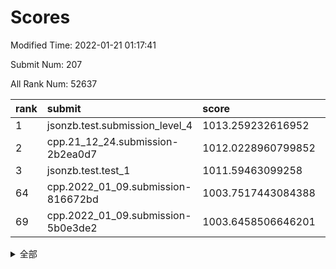 # Scores

Modified Time: 2022-01-21 01:17:41

Submit Num: 207

All Rank Num: 52637

| rank |               submit               |       score        |       sigma        | pk_num |
| :--- | :--------------------------------- | :----------------- | :----------------- | :----- |
| 1    | jsonzb.test.submission_level_4     | 1013.259232616952  | 0.8167485105129193 | 1013   |
| 2    | cpp.21_12_24.submission-2b2ea0d7   | 1012.0228960799852 | 0.806167584426275  | 1015   |
| 3    | jsonzb.test.test_1                 | 1011.59463099258   | 0.7756288544316678 | 1015   |
| 64   | cpp.2022_01_09.submission-816672bd | 1003.7517443084388 | 0.7144230282008144 | 1021   |
| 69   | cpp.2022_01_09.submission-5b0e3de2 | 1003.6458506646201 | 0.7135298172562857 | 1018   |


<details>
<summary>全部</summary>

| rank |                 submit                 |       score        |       sigma        | pk_num |
| :--- | :------------------------------------- | :----------------- | :----------------- | :----- |
| 1    | jsonzb.test.submission_level_4         | 1013.259232616952  | 0.8167485105129193 | 1013   |
| 2    | cpp.21_12_24.submission-2b2ea0d7       | 1012.0228960799852 | 0.806167584426275  | 1015   |
| 3    | jsonzb.test.test_1                     | 1011.59463099258   | 0.7756288544316678 | 1015   |
| 4    | gobigger.level_3.submission_level_3_21 | 1011.5241078534364 | 0.755623893731653  | 1019   |
| 5    | gobigger.level_3.submission_level_3_47 | 1011.4413904287975 | 0.7785243582285558 | 1016   |
| 6    | gobigger.level_3.submission_level_3_36 | 1011.3466472892306 | 0.7744474132154849 | 1013   |
| 7    | gobigger.level_3.submission_level_3_24 | 1011.2665415395787 | 0.7689945891071611 | 1020   |
| 8    | gobigger.level_3.submission_level_3_45 | 1011.0503568716347 | 0.7932762197141392 | 1014   |
| 9    | gobigger.level_3.submission_level_3_19 | 1010.8806034808196 | 0.7458231674939171 | 1017   |
| 10   | gobigger.level_3.submission_level_3_22 | 1010.8338624235996 | 0.7802500025374661 | 1014   |
| 11   | gobigger.level_3.submission_level_3_32 | 1010.8156662644279 | 0.7698595998969014 | 1021   |
| 12   | gobigger.level_3.submission_level_3_48 | 1010.7474878640463 | 0.7641447096114246 | 1021   |
| 13   | gobigger.level_3.submission_level_3_20 | 1010.5385322862346 | 0.7699891367105668 | 1019   |
| 14   | gobigger.level_3.submission_level_3_35 | 1010.4651420235641 | 0.7717659304697538 | 1019   |
| 15   | gobigger.level_3.submission_level_3_11 | 1010.4362951913297 | 0.7929444078542806 | 1020   |
| 16   | gobigger.level_3.submission_level_3_29 | 1010.3978619571868 | 0.7447603863833892 | 1015   |
| 17   | gobigger.level_3.submission_level_3_28 | 1010.2659807150756 | 0.7625782687415317 | 1023   |
| 18   | gobigger.level_3.submission_level_3_25 | 1010.2369414794323 | 0.7669914250448827 | 1016   |
| 19   | gobigger.level_3.submission_level_3_34 | 1010.2139697465741 | 0.797526877493267  | 1015   |
| 20   | gobigger.level_3.submission_level_3_10 | 1010.065898804818  | 0.7627844376130907 | 1017   |
| 21   | gobigger.level_3.submission_level_3_49 | 1010.0515409544514 | 0.7759035140496459 | 1017   |
| 22   | gobigger.level_3.submission_level_3_40 | 1010.0487630869342 | 0.7607518590165785 | 1020   |
| 23   | gobigger.level_3.submission_level_3_46 | 1010.0426090014064 | 0.7559573703627719 | 1018   |
| 24   | gobigger.level_3.submission_level_3_13 | 1010.0386390992503 | 0.7809178312766364 | 1019   |
| 25   | gobigger.level_3.submission_level_3_8  | 1010.0241368198225 | 0.7533772319772458 | 1018   |
| 26   | gobigger.level_3.submission_level_3_6  | 1009.9668810292371 | 0.757372841169352  | 1021   |
| 27   | gobigger.level_3.submission_level_3_42 | 1009.8960436376892 | 0.7864885196888342 | 1016   |
| 28   | gobigger.level_3.submission_level_3_41 | 1009.8259002524782 | 0.7538471907057664 | 1017   |
| 29   | gobigger.level_3.submission_level_3_31 | 1009.6474001463004 | 0.744010430912855  | 1011   |
| 30   | gobigger.level_3.submission_level_3_38 | 1009.6177086782728 | 0.7785047606203078 | 1018   |
| 31   | gobigger.level_3.submission_level_3_16 | 1009.5537810919619 | 0.7425272643992298 | 1016   |
| 32   | gobigger.level_3.submission_level_3_26 | 1009.5525719270307 | 0.7396642479975727 | 1020   |
| 33   | gobigger.level_3.submission_level_3_14 | 1009.5517210933873 | 0.7441202463454704 | 1018   |
| 34   | gobigger.level_3.submission_level_3_1  | 1009.5256030287968 | 0.7398131243721666 | 1018   |
| 35   | gobigger.level_3.submission_level_3_23 | 1009.4220651090551 | 0.7612350970064119 | 1018   |
| 36   | gobigger.level_3.submission_level_3_37 | 1009.4007200353782 | 0.7549187407247536 | 1016   |
| 37   | gobigger.level_3.submission_level_3_17 | 1009.3460415742005 | 0.7468303157565959 | 1019   |
| 38   | gobigger.level_3.submission_level_3_9  | 1009.2893853493098 | 0.7644328273553264 | 1015   |
| 39   | gobigger.level_3.submission_level_3_5  | 1009.2455268502181 | 0.744098358103457  | 1017   |
| 40   | gobigger.level_3.submission_level_3_30 | 1009.2328239903485 | 0.741166203797044  | 1016   |
| 41   | gobigger.level_3.submission_level_3_3  | 1009.2214255406903 | 0.7488004456282488 | 1018   |
| 42   | gobigger.level_3.submission_level_3_7  | 1009.2151452196132 | 0.7394087457259294 | 1020   |
| 43   | gobigger.level_3.submission_level_3_27 | 1009.194672828809  | 0.7337712476774232 | 1013   |
| 44   | gobigger.level_3.submission_level_3_15 | 1009.1348486583881 | 0.7542336783434508 | 1018   |
| 45   | gobigger.level_3.submission_level_3_0  | 1009.1148032990835 | 0.7542560036584459 | 1017   |
| 46   | gobigger.level_3.submission_level_3_43 | 1009.111755582729  | 0.7478858722272224 | 1015   |
| 47   | gobigger.level_3.submission_level_3_12 | 1009.1078081344361 | 0.7484928214490526 | 1016   |
| 48   | gobigger.level_3.submission_level_3_18 | 1009.0732957270559 | 0.7660599589654886 | 1017   |
| 49   | gobigger.level_3.submission_level_3_2  | 1009.0549674732879 | 0.7492497500717199 | 1018   |
| 50   | gobigger.level_3.submission_level_3_39 | 1008.760888509225  | 0.7594067824725292 | 1015   |
| 51   | gobigger.level_3.submission_level_3_44 | 1008.6833066883996 | 0.7484383236848369 | 1017   |
| 52   | gobigger.level_3.submission_level_3_4  | 1008.5646677691873 | 0.7532524580095764 | 1016   |
| 53   | gobigger.level_3.submission_level_3_33 | 1008.4405982110545 | 0.7445145923802696 | 1019   |
| 54   | gobigger.level_1.submission_level_1_29 | 1005.0473339930076 | 0.7211033906044623 | 1019   |
| 55   | gobigger.level_1.submission_level_1_12 | 1004.6125327624088 | 0.7032568987764283 | 1019   |
| 56   | gobigger.level_1.submission_level_1_41 | 1004.3082385344102 | 0.7251149971355028 | 1018   |
| 57   | gobigger.level_1.submission_level_1_34 | 1004.3076858522586 | 0.7232098493634384 | 1013   |
| 58   | gobigger.level_1.submission_level_1_9  | 1004.2738511996207 | 0.7154212396165559 | 1022   |
| 59   | gobigger.level_1.submission_level_1_27 | 1004.1816367925386 | 0.7196732059743697 | 1019   |
| 60   | gobigger.level_1.submission_level_1_7  | 1003.9458095362519 | 0.7100290401616164 | 1022   |
| 61   | gobigger.level_1.submission_level_1_17 | 1003.8939993461391 | 0.717719285553502  | 1017   |
| 62   | gobigger.level_1.submission_level_1_23 | 1003.8225079557128 | 0.7274636447244966 | 1018   |
| 63   | gobigger.level_1.submission_level_1_40 | 1003.7953067428008 | 0.7075876906724299 | 1014   |
| 64   | cpp.2022_01_09.submission-816672bd     | 1003.7517443084388 | 0.7144230282008144 | 1021   |
| 65   | gobigger.level_1.submission_level_1_18 | 1003.7274956977325 | 0.7210539676412634 | 1014   |
| 66   | gobigger.level_1.submission_level_1_6  | 1003.6757353148232 | 0.7065230786916937 | 1015   |
| 67   | gobigger.level_1.submission_level_1_20 | 1003.6708192371159 | 0.7216796913899239 | 1016   |
| 68   | gobigger.level_1.submission_level_1_30 | 1003.6686641981242 | 0.7200953563343926 | 1013   |
| 69   | cpp.2022_01_09.submission-5b0e3de2     | 1003.6458506646201 | 0.7135298172562857 | 1018   |
| 70   | gobigger.level_1.submission_level_1_28 | 1003.611419036288  | 0.7112301391353496 | 1016   |
| 71   | gobigger.level_1.submission_level_1_5  | 1003.507791490087  | 0.7166108974511476 | 1017   |
| 72   | gobigger.level_1.submission_level_1_49 | 1003.493730514914  | 0.7052631676521096 | 1018   |
| 73   | gobigger.level_1.submission_level_1_43 | 1003.4134968125932 | 0.7176239100611141 | 1018   |
| 74   | gobigger.level_1.submission_level_1_8  | 1003.4098812153488 | 0.7170829530582807 | 1012   |
| 75   | gobigger.level_1.submission_level_1_16 | 1003.4033464230084 | 0.7191758482149974 | 1018   |
| 76   | gobigger.level_1.submission_level_1_3  | 1003.2811608026861 | 0.7062729450675699 | 1016   |
| 77   | gobigger.level_1.submission_level_1_2  | 1003.2570579655483 | 0.7112824103511117 | 1021   |
| 78   | gobigger.level_1.submission_level_1_15 | 1003.1816732726863 | 0.7215280437640612 | 1020   |
| 79   | gobigger.level_1.submission_level_1_24 | 1003.1764326239593 | 0.7128333343426027 | 1017   |
| 80   | gobigger.level_1.submission_level_1_38 | 1003.1235586542175 | 0.710087622995701  | 1018   |
| 81   | gobigger.level_1.submission_level_1_39 | 1003.0763072505072 | 0.7152680587873026 | 1020   |
| 82   | gobigger.level_1.submission_level_1_19 | 1003.0656332391029 | 0.7123157122251537 | 1017   |
| 83   | gobigger.level_1.submission_level_1_26 | 1002.9045765247027 | 0.7145618521919127 | 1021   |
| 84   | gobigger.level_1.submission_level_1_46 | 1002.8683546623239 | 0.7075520434821594 | 1022   |
| 85   | gobigger.level_1.submission_level_1_14 | 1002.851712388522  | 0.7199107030991571 | 1017   |
| 86   | gobigger.level_1.submission_level_1_10 | 1002.8205185694055 | 0.7184737101379198 | 1024   |
| 87   | gobigger.level_1.submission_level_1_4  | 1002.8108847416498 | 0.7192558068478679 | 1014   |
| 88   | gobigger.level_1.submission_level_1_42 | 1002.7851522966696 | 0.708279644365652  | 1020   |
| 89   | gobigger.level_1.submission_level_1_36 | 1002.702764252688  | 0.724255970502528  | 1009   |
| 90   | gobigger.level_1.submission_level_1_25 | 1002.6978694021191 | 0.7216523895481826 | 1017   |
| 91   | gobigger.level_1.submission_level_1_44 | 1002.6813051693135 | 0.7218439523176262 | 1015   |
| 92   | gobigger.level_1.submission_level_1_21 | 1002.6286148346528 | 0.721595809797777  | 1020   |
| 93   | gobigger.level_1.submission_level_1_33 | 1002.6125588319572 | 0.7023986879182007 | 1013   |
| 94   | gobigger.level_1.submission_level_1_11 | 1002.5725211445833 | 0.710263507439081  | 1014   |
| 95   | gobigger.level_1.submission_level_1_1  | 1002.3782160191845 | 0.7041542459910811 | 1017   |
| 96   | gobigger.level_1.submission_level_1_0  | 1002.3261800880584 | 0.7121446804013566 | 1023   |
| 97   | gobigger.level_1.submission_level_1_31 | 1002.2761698593234 | 0.7001573064762853 | 1014   |
| 98   | gobigger.level_1.submission_level_1_45 | 1002.2180289890769 | 0.7138685794256617 | 1013   |
| 99   | gobigger.level_1.submission_level_1_35 | 1002.2050951160471 | 0.7067477180961493 | 1022   |
| 100  | gobigger.level_1.submission_level_1_22 | 1002.1709031568403 | 0.7131860167300674 | 1020   |
| 101  | gobigger.level_1.submission_level_1_37 | 1002.1631155484063 | 0.7135729384637939 | 1015   |
| 102  | gobigger.level_1.submission_level_1_47 | 1002.0397807877748 | 0.7156060114766083 | 1016   |
| 103  | gobigger.level_1.submission_level_1_48 | 1001.9228499317519 | 0.7084270228700604 | 1019   |
| 104  | gobigger.level_1.submission_level_1_13 | 1001.7133268352841 | 0.7131472703755729 | 1017   |
| 105  | gobigger.level_1.submission_level_1_32 | 1001.566482685328  | 0.7105907804245252 | 1017   |
| 106  | gobigger.random.submission_random_24   | 997.4455871238895  | 0.7165705331392012 | 1017   |
| 107  | gobigger.random.submission_random_20   | 997.1592396109852  | 0.7147109811587239 | 1017   |
| 108  | gobigger.random.submission_random_9    | 997.093456473235   | 0.702425789279455  | 1015   |
| 109  | gobigger.random.submission_random_32   | 996.7782834776037  | 0.708480100610049  | 1015   |
| 110  | gobigger.random.submission_random_6    | 996.755691181675   | 0.7141438697599114 | 1017   |
| 111  | gobigger.random.submission_random_2    | 996.6223687678072  | 0.7082849458431125 | 1022   |
| 112  | gobigger.random.submission_random_4    | 996.582808518611   | 0.7078333150674245 | 1015   |
| 113  | gobigger.random.submission_random_38   | 996.4335996554379  | 0.724761551994362  | 1018   |
| 114  | gobigger.random.submission_random_10   | 996.4299345012491  | 0.7220276072513194 | 1019   |
| 115  | gobigger.random.submission_random_14   | 996.3168297834238  | 0.7053554410107312 | 1011   |
| 116  | gobigger.random.submission_random_13   | 996.3010822566785  | 0.698371834161106  | 1016   |
| 117  | gobigger.random.submission_random_36   | 996.2875120172516  | 0.7235751501034432 | 1018   |
| 118  | gobigger.random.submission_random_11   | 996.2360641205751  | 0.7060385595719111 | 1018   |
| 119  | gobigger.random.submission_random_3    | 996.2002806097579  | 0.7058045345682875 | 1018   |
| 120  | gobigger.random.submission_random_30   | 996.1640965965735  | 0.7086246708815005 | 1017   |
| 121  | gobigger.random.submission_random_33   | 996.11276816718    | 0.7016362074510223 | 1014   |
| 122  | gobigger.random.submission_random_5    | 996.0838435726436  | 0.7060153977354003 | 1018   |
| 123  | gobigger.random.submission_random_37   | 996.0722638891709  | 0.7037482124362703 | 1020   |
| 124  | gobigger.random.submission_random_31   | 996.0721541581938  | 0.7134480551672524 | 1015   |
| 125  | gobigger.random.submission_random_16   | 996.070802254564   | 0.7188291570324034 | 1016   |
| 126  | gobigger.random.submission_random_18   | 996.0569754215798  | 0.7102400501032522 | 1019   |
| 127  | gobigger.random.submission_random_45   | 996.0547547218082  | 0.7039628291770285 | 1020   |
| 128  | gobigger.random.submission_random_42   | 996.0103650381492  | 0.7096975336641856 | 1017   |
| 129  | gobigger.random.submission_random_26   | 995.9326264275005  | 0.7091324844589474 | 1019   |
| 130  | gobigger.random.submission_random_17   | 995.9061583417646  | 0.7007379498938928 | 1014   |
| 131  | gobigger.random.submission_random_46   | 995.8998205571665  | 0.7128343017464087 | 1015   |
| 132  | gobigger.random.submission_random_41   | 995.8843001931328  | 0.709509772088926  | 1020   |
| 133  | gobigger.random.submission_random_27   | 995.8738097689868  | 0.6997900137412645 | 1018   |
| 134  | gobigger.random.submission_random_40   | 995.8405088817543  | 0.7049036298548176 | 1014   |
| 135  | gobigger.random.submission_random_19   | 995.8270463454628  | 0.7111047962065357 | 1016   |
| 136  | gobigger.random.submission_random_47   | 995.7956257374879  | 0.6956118953782885 | 1017   |
| 137  | gobigger.random.submission_random_23   | 995.7462846828479  | 0.7146790963376521 | 1018   |
| 138  | gobigger.random.submission_random_35   | 995.7309261328746  | 0.712956952233488  | 1018   |
| 139  | gobigger.random.submission_random_0    | 995.7063689809761  | 0.7120801442237028 | 1014   |
| 140  | gobigger.random.submission_random_12   | 995.6691039405583  | 0.7208633061392044 | 1022   |
| 141  | gobigger.random.submission_random_44   | 995.6687930339688  | 0.7140161355004188 | 1019   |
| 142  | gobigger.random.submission_random_22   | 995.6609560017479  | 0.7078798858407386 | 1020   |
| 143  | gobigger.random.submission_random_15   | 995.6296019342726  | 0.7167890274264608 | 1019   |
| 144  | gobigger.random.submission_random_48   | 995.5943702698553  | 0.7092260019672048 | 1017   |
| 145  | gobigger.random.submission_random_21   | 995.5676634374103  | 0.7093972347185852 | 1012   |
| 146  | gobigger.random.submission_random_29   | 995.5671626688602  | 0.7045523826956129 | 1018   |
| 147  | gobigger.random.submission_random_43   | 995.4653711879661  | 0.7148366335863454 | 1019   |
| 148  | gobigger.random.submission_random_25   | 995.3586347374346  | 0.7320538854578748 | 1019   |
| 149  | gobigger.random.submission_random_1    | 995.3534866370144  | 0.7044364790188664 | 1014   |
| 150  | gobigger.random.submission_random_7    | 995.3242841654627  | 0.7190741820284722 | 1015   |
| 151  | gobigger.random.submission_random_28   | 995.2077990632848  | 0.7157689024149694 | 1018   |
| 152  | gobigger.random.submission_random_39   | 995.0427687240765  | 0.7152716781452727 | 1019   |
| 153  | gobigger.random.submission_random_49   | 994.944836089895   | 0.713336572934319  | 1017   |
| 154  | gobigger.level_2.submission_level_2_11 | 994.5831690947396  | 0.7225294878219831 | 1018   |
| 155  | gobigger.random.submission_random_34   | 994.5110393038551  | 0.7096259477783953 | 1019   |
| 156  | gobigger.random.submission_random_8    | 994.149645512294   | 0.7215528830243542 | 1017   |
| 157  | gobigger.level_2.submission_level_2_34 | 993.8678724590944  | 0.7383490374076522 | 1022   |
| 158  | gobigger.level_2.submission_level_2_2  | 993.4900300231662  | 0.7495292837937603 | 1014   |
| 159  | gobigger.level_2.submission_level_2_5  | 993.2723116529118  | 0.7390076936111231 | 1016   |
| 160  | gobigger.level_2.submission_level_2_13 | 993.1879361397744  | 0.7351511805674122 | 1023   |
| 161  | gobigger.level_2.submission_level_2_25 | 993.1632333782441  | 0.731908395755284  | 1015   |
| 162  | gobigger.level_2.submission_level_2_49 | 993.135582152483   | 0.7428307665402135 | 1015   |
| 163  | gobigger.level_2.submission_level_2_19 | 993.0729413477189  | 0.7498391845777802 | 1015   |
| 164  | gobigger.level_2.submission_level_2_44 | 992.9860014751639  | 0.7309196915918976 | 1014   |
| 165  | gobigger.level_2.submission_level_2_10 | 992.9446134096323  | 0.7379249236481663 | 1018   |
| 166  | gobigger.level_2.submission_level_2_4  | 992.9000727071694  | 0.7389746895487465 | 1016   |
| 167  | gobigger.level_2.submission_level_2_18 | 992.8840684604017  | 0.7369407085626307 | 1016   |
| 168  | gobigger.level_2.submission_level_2_7  | 992.8467857685405  | 0.7438468801796553 | 1019   |
| 169  | gobigger.level_2.submission_level_2_29 | 992.7857872817277  | 0.7552346930083892 | 1017   |
| 170  | gobigger.level_2.submission_level_2_20 | 992.7453542368627  | 0.7314702921254036 | 1017   |
| 171  | gobigger.level_2.submission_level_2_31 | 992.6953401232483  | 0.7545080951081145 | 1016   |
| 172  | gobigger.level_2.submission_level_2_46 | 992.6839174968936  | 0.7338675068229913 | 1016   |
| 173  | gobigger.level_2.submission_level_2_47 | 992.6613367828601  | 0.7425446597348375 | 1017   |
| 174  | gobigger.level_2.submission_level_2_33 | 992.5875536295973  | 0.7440894486680733 | 1019   |
| 175  | gobigger.level_2.submission_level_2_3  | 992.5151745044699  | 0.7357468224112216 | 1018   |
| 176  | gobigger.level_2.submission_level_2_28 | 992.4878253286197  | 0.7340553621123597 | 1013   |
| 177  | gobigger.level_2.submission_level_2_24 | 992.2039935754468  | 0.7442654502469309 | 1019   |
| 178  | gobigger.level_2.submission_level_2_0  | 992.160405274111   | 0.7686332645738819 | 1014   |
| 179  | gobigger.level_2.submission_level_2_43 | 992.1598805656655  | 0.7482247384300061 | 1014   |
| 180  | gobigger.level_2.submission_level_2_1  | 992.1483565133154  | 0.7392393216792785 | 1019   |
| 181  | gobigger.level_2.submission_level_2_14 | 992.1227862375367  | 0.7449782903998937 | 1012   |
| 182  | gobigger.level_2.submission_level_2_23 | 992.0725081449767  | 0.7595060902931521 | 1018   |
| 183  | gobigger.level_2.submission_level_2_16 | 992.0619533337785  | 0.7493153015482696 | 1014   |
| 184  | gobigger.level_2.submission_level_2_36 | 992.0161709175097  | 0.7514765075076343 | 1018   |
| 185  | gobigger.level_2.submission_level_2_8  | 991.9140732301221  | 0.7438844786522767 | 1015   |
| 186  | gobigger.level_2.submission_level_2_15 | 991.8374254015209  | 0.7419173655744568 | 1014   |
| 187  | gobigger.level_2.submission_level_2_32 | 991.7857162944413  | 0.743760477896696  | 1016   |
| 188  | gobigger.level_2.submission_level_2_12 | 991.7853006628977  | 0.7568476336616848 | 1022   |
| 189  | gobigger.level_2.submission_level_2_21 | 991.7410020271709  | 0.7598556560091428 | 1022   |
| 190  | gobigger.level_2.submission_level_2_9  | 991.7359532965322  | 0.7465925518625703 | 1021   |
| 191  | gobigger.level_2.submission_level_2_6  | 991.7234608730747  | 0.7431066955474396 | 1019   |
| 192  | gobigger.level_2.submission_level_2_27 | 991.7021671400063  | 0.741746410628873  | 1018   |
| 193  | gobigger.level_2.submission_level_2_45 | 991.6106720001613  | 0.7480872719877435 | 1023   |
| 194  | gobigger.level_2.submission_level_2_26 | 991.5903737895662  | 0.7451884271690792 | 1015   |
| 195  | gobigger.level_2.submission_level_2_30 | 991.5773091656147  | 0.7542476652164973 | 1017   |
| 196  | gobigger.level_2.submission_level_2_41 | 991.5598111299986  | 0.7263428425430094 | 1014   |
| 197  | gobigger.level_2.submission_level_2_17 | 991.5547189662557  | 0.7499877317756345 | 1014   |
| 198  | gobigger.level_2.submission_level_2_40 | 991.5142446632296  | 0.727475456229077  | 1018   |
| 199  | gobigger.level_2.submission_level_2_48 | 991.4505291830917  | 0.7495638876946197 | 1021   |
| 200  | gobigger.level_2.submission_level_2_22 | 991.4396044925559  | 0.7504765838612676 | 1011   |
| 201  | gobigger.level_2.submission_level_2_37 | 991.2915328457696  | 0.7374737070673701 | 1010   |
| 202  | gobigger.level_2.submission_level_2_35 | 990.9815888139394  | 0.7671073519492309 | 1014   |
| 203  | gobigger.level_2.submission_level_2_42 | 990.3615807553351  | 0.7720112007741631 | 1020   |
| 204  | gobigger.level_2.submission_level_2_39 | 990.2922481839151  | 0.7688730058414596 | 1015   |
| 205  | gobigger.level_2.submission_level_2_38 | 989.9643927844506  | 0.7783852043531844 | 1019   |
| 206  | gobigger.none.submission_none_0        | 979.201540022695   | 1.2321233216392329 | 1020   |
| 207  | gobigger.none.submission_none_1        | 977.481467510207   | 1.3000302960107488 | 1018   |

</details>
